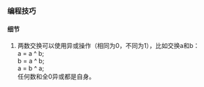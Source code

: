 ### 编程技巧
#### 细节
1. 两数交换可以使用异或操作（相同为0，不同为1），比如交换a和b：  
    a = a ^ b;  
    b = a ^ b;  
    a = b ^ a;  
任何数和全0异或都是自身。
    